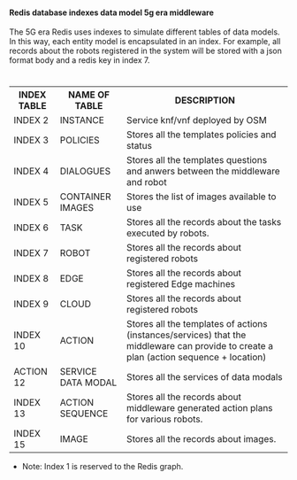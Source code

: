 #### Redis database indexes data model 5g era middleware 

The 5G era Redis uses indexes to simulate different tables of data models. In this way, each entity model is encapsulated in an index. For example, all records about the robots registered in the system will be stored with a json format body and a redis key in index 7.

<html>

   <body>
      <h1></h1>
      <table>
         <tr>
            <th>INDEX TABLE</th>
            <th>NAME OF TABLE</th>
            <th>DESCRIPTION</th>
         </tr>
         <tr>
            <td>INDEX 2 </td>
            <td>INSTANCE</td>
            <td>Service knf/vnf deployed by OSM</td>
         </tr>
         <tr>
               <td>INDEX 3 </td>
               <td>POLICIES</td>
               <td>Stores all the templates policies and status</td>
            </tr>
         <tr>
               <td>INDEX 4 </td>
               <td>DIALOGUES</td>
               <td>Stores all the templates questions and anwers between the middleware and robot</td>
            </tr>
         <tr>
               <td>INDEX 5 </td>
               <td>CONTAINER IMAGES</td>
               <td>Stores the list of images available to use</td>
            </tr>
         <tr>
               <td>INDEX 6 </td>
               <td>TASK</td>
               <td>Stores all the records about the tasks executed by robots.</td>
            </tr>
         <tr>
               <td>INDEX 7 </td>
               <td>ROBOT</td>
               <td>Stores all the records about registered robots</td>
            </tr>
         <tr>
               <td>INDEX 8 </td>
               <td>EDGE</td>
               <td>Stores all the records about registered Edge machines</td>
            </tr>
         <tr>
               <td>INDEX 9 </td>
               <td>CLOUD</td>
               <td>Stores all the records about registered robots</td>
            </tr>
         <tr>
               <td>INDEX 10 </td>
               <td>ACTION</td>
               <td>Stores all the templates of actions (instances/services) that the middleware can provide to create a plan (action sequence + location)</td>
            </tr>
         <tr>
               <td>ACTION 12 </td>
               <td>SERVICE DATA MODAL</td>
               <td>Stores all the services of data modals</td>
            </tr>
          <tr>
               <td>INDEX 13 </td>
               <td>ACTION SEQUENCE</td>
               <td>Stores all the records about middleware generated action plans for various robots.</td>
            </tr>
         <tr>
               <td>INDEX 15 </td>
               <td>IMAGE</td>
               <td>Stores all the records about images.</td>
            </tr>
      </table>
   </body>
</html>

* Note: Index 1 is reserved to the Redis graph.

